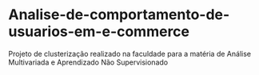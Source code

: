 # Analise-de-comportamento-de-usuarios-em-e-commerce
Projeto de clusterização realizado na faculdade para a matéria de Análise Multivariada e Aprendizado Não Supervisionado
